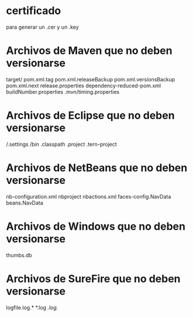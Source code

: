 # certificado
para generar un .cer y un .key

# Archivos de Maven que no deben versionarse
target/
pom.xml.tag
pom.xml.releaseBackup
pom.xml.versionsBackup
pom.xml.next
release.properties
dependency-reduced-pom.xml
buildNumber.properties
.mvn/timing.properties

# Archivos de Eclipse que no deben versionarse
/.settings
/bin
.classpath
.project
.tern-project

# Archivos de NetBeans que no deben versionarse
nb-configuration.xml
nbproject
nbactions.xml
faces-config.NavData
beans.NavData

# Archivos de Windows que no deben versionarse
thumbs.db

# Archivos de SureFire que no deben versionarse
logfile.log.*
*.log
*.log.*
